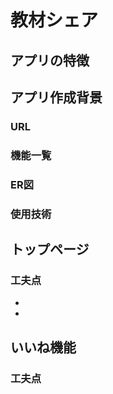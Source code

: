 # 教材シェア

## アプリの特徴

## アプリ作成背景
### URL
### 機能一覧
### ER図
### 使用技術

## トップページ
### 工夫点
* 
* 

## いいね機能
### 工夫点
